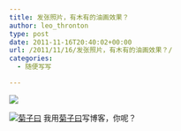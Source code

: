 ```yaml
---
title: 发张照片，有木有的油画效果？
author: leo_thronton
type: post
date: 2011-11-16T20:40:02+00:00
url: /2011/11/16/发张照片，有木有的油画效果？/
categories:
  - 随便写写

---
```

<div class="PublishedByWebStory-[6]51_9700C1DF70A34760A2726890EFB99DA0_9EBF8005AF7C430B96D671E18A0A277A">
  <div class="uchome-message-pic">
    <img src="http://sns.juziyue.com/data/attachment/album/201107/28/0054356u2u666apbb4spq2.jpg" />
  </div>
  
  <div class="PoweredByWebStory" style="margin-top:15px;margin-bottom:10px;">
    <a target="_blank" href="http://sns.juziyue.com/webinvite.php?u=337" rel="noopener noreferrer"><img src="http://image.juziyue.com/WebStoryLogo24.png" alt="菊子曰" style="border:0;" /></a>&nbsp;我用<a target="_blank" href="http://sns.juziyue.com/webinvite.php?u=337" rel="noopener noreferrer">菊子曰</a>写博客，你呢？
  </div>
</div>